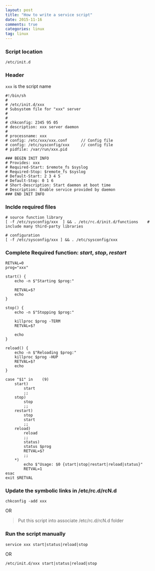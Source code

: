 ```yaml
---
layout: post
title: "How to write a service script"
date: 2015-11-16
comments: true
categories: linux
tag: linux
---
```



### Script location
`/etc/init.d`


### Header
`xxx` is the script name

```
#!/bin/sh
#
# /etc/init.d/xxx
# Subsystem file for "xxx" server
# 
#
# chkconfig: 2345 95 05
# description: xxx server daemon
# 
# processname: xxx
# config: /etc/xxx/xxx.conf      // Config file
# config: /etc/sysconfig/xxx     // config file
# pidfile: /var/run/xxx.pid

### BEGIN INIT INFO
# Provides: xxx
# Required-Start: $remote_fs $syslog
# Required-Stop: $remote_fs $syslog
# Default-Start: 2 3 4 5
# Default-Stop: 0 1 6
# Short-Description: Start daemon at boot time
# Description: Enable service provided by daemon
### END INIT INFO
```

<!-- more -->

### Inclde required files

```
# source function library
[ -f /etc/sysconfig/xxx  ] && . /etc/rc.d/init.d/functions    # include many third-party libraries

# configuration
[ -f /etc/sysconfig/xxx ] && . /etc/sysconfig/xxx

```

### Complete Required function: ***start***, ***stop***, ***restart***

```
RETVAL=0
prog="xxx"

start() {	
	echo -n $"Starting $prog:"
	
	RETVAL=$?
	echo
}

stop() {	
	echo -n $"Stopping $prog:"
	
	killproc $prog -TERM
	RETVAL=$?
	
	echo
}

reload() {	
	echo -n $"Reloading $prog:"
	killproc $prog -HUP
	RETVAL=$?
	echo
}

case "$1" in	(9)
	start)
		start
		;;
	stop)
		stop
		;;
	restart)
		stop
		start
		;;
	reload)
		reload
		;;
        status)
		status $prog
		RETVAL=$?
		;;
	*)	
		echo $"Usage: $0 {start|stop|restart|reload|status}"
		RETVAL=1
esac
exit $RETVAL

```


### Update the symbolic links in /etc/rc.d/rcN.d

```
chkconfig -add xxx
```

OR

> Put this script into associate /etc/rc.d/rcN.d folder

### Run the script manually

```
service xxx start|status|reload|stop
```

OR

```
/etc/init.d/xxx start|status|reload|stop
```
